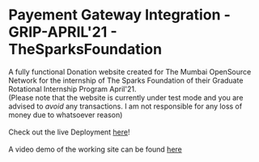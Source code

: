 # Payement Gateway Integration - GRIP-APRIL'21 - TheSparksFoundation
A fully functional Donation website created for The Mumbai OpenSource Network for the internship of The Sparks Foundation of their Graduate Rotational Internship Program April'21.<br />
(Please note that the website is currently under test mode and you are advised to *avoid* any transactions. I am not responsible for any loss of money due to whatsoever reason)<br /><br />
Check out the live Deployment [here](https://tmon-donations.000webhostapp.com/)!<br /><br />
A video demo of the working site can be found [here](https://www.youtube.com/watch?v=zstORZDg9L4)

